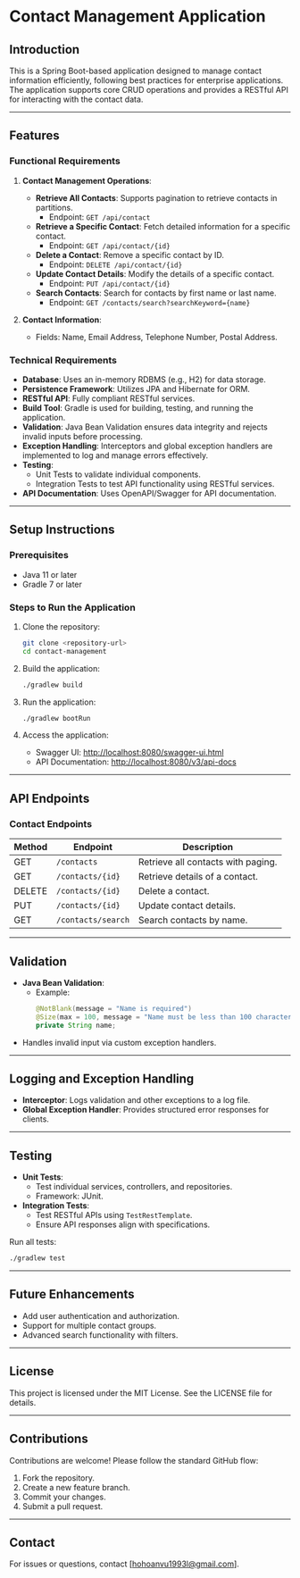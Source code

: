 # Contact Management Application

## Introduction
This is a Spring Boot-based application designed to manage contact information efficiently, following best practices for enterprise applications. The application supports core CRUD operations and provides a RESTful API for interacting with the contact data.

---

## Features
### Functional Requirements
1. **Contact Management Operations**:
    - **Retrieve All Contacts**: Supports pagination to retrieve contacts in partitions.
        - Endpoint: `GET /api/contact`
    - **Retrieve a Specific Contact**: Fetch detailed information for a specific contact.
        - Endpoint: `GET /api/contact/{id}`
    - **Delete a Contact**: Remove a specific contact by ID.
        - Endpoint: `DELETE /api/contact/{id}`
    - **Update Contact Details**: Modify the details of a specific contact.
        - Endpoint: `PUT /api/contact/{id}`
    - **Search Contacts**: Search for contacts by first name or last name.
        - Endpoint: `GET /contacts/search?searchKeyword={name}`

2. **Contact Information**:
    - Fields: Name, Email Address, Telephone Number, Postal Address.

### Technical Requirements
- **Database**: Uses an in-memory RDBMS (e.g., H2) for data storage.
- **Persistence Framework**: Utilizes JPA and Hibernate for ORM.
- **RESTful API**: Fully compliant RESTful services.
- **Build Tool**: Gradle is used for building, testing, and running the application.
- **Validation**: Java Bean Validation ensures data integrity and rejects invalid inputs before processing.
- **Exception Handling**: Interceptors and global exception handlers are implemented to log and manage errors effectively.
- **Testing**:
    - Unit Tests to validate individual components.
    - Integration Tests to test API functionality using RESTful services.
- **API Documentation**: Uses OpenAPI/Swagger for API documentation.

---

## Setup Instructions

### Prerequisites
- Java 11 or later
- Gradle 7 or later

### Steps to Run the Application
1. Clone the repository:
   ```bash
   git clone <repository-url>
   cd contact-management
   ```

2. Build the application:
   ```bash
   ./gradlew build
   ```

3. Run the application:
   ```bash
   ./gradlew bootRun
   ```

4. Access the application:
   - Swagger UI: [http://localhost:8080/swagger-ui.html](http://localhost:8080/swagger-ui.html)
   - API Documentation: [http://localhost:8080/v3/api-docs](http://localhost:8080/v3/api-docs)

---

## API Endpoints

### Contact Endpoints
| Method | Endpoint             | Description                        |
|--------|----------------------|------------------------------------|
| GET    | `/contacts`          | Retrieve all contacts with paging. |
| GET    | `/contacts/{id}`     | Retrieve details of a contact.     |
| DELETE | `/contacts/{id}`     | Delete a contact.                  |
| PUT    | `/contacts/{id}`     | Update contact details.            |
| GET    | `/contacts/search`   | Search contacts by name.           |

---

## Validation
- **Java Bean Validation**:
    - Example:
      ```java
      @NotBlank(message = "Name is required")
      @Size(max = 100, message = "Name must be less than 100 characters")
      private String name;
      ```
- Handles invalid input via custom exception handlers.

---

## Logging and Exception Handling
- **Interceptor**: Logs validation and other exceptions to a log file.
- **Global Exception Handler**: Provides structured error responses for clients.

---

## Testing
- **Unit Tests**:
    - Test individual services, controllers, and repositories.
    - Framework: JUnit.
- **Integration Tests**:
    - Test RESTful APIs using `TestRestTemplate`.
    - Ensure API responses align with specifications.

Run all tests:
```bash
./gradlew test
```

---

## Future Enhancements
- Add user authentication and authorization.
- Support for multiple contact groups.
- Advanced search functionality with filters.

---

## License
This project is licensed under the MIT License. See the LICENSE file for details.

---

## Contributions
Contributions are welcome! Please follow the standard GitHub flow:
1. Fork the repository.
2. Create a new feature branch.
3. Commit your changes.
4. Submit a pull request.

---

## Contact
For issues or questions, contact [hohoanvu1993l@gmail.com].

